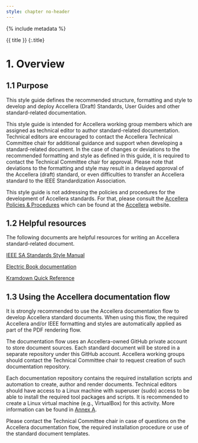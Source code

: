 ```yaml
---
style: chapter no-header
---
```


{% include metadata %}

{{ title }}
{:.title}

# 1. Overview

## 1.1 Purpose

This style guide defines the recommended structure, formatting and style to develop and deploy Accellera (Draft) Standards, User Guides and other standard-related documentation.

This style guide is intended for Accellera working group members which are assigned as technical editor to author standard-related documentation. Technical editors are encouraged to contact the Accellera Technical Committee chair for additional guidance and support when developing a standard-related document. In the case of changes or deviations to the recommended formatting and style as defined in this guide, it is required to contact the Technical Committee chair for approval. Please note that deviations to the formatting and style may result in a delayed approval of the Accellera (draft) standard, or even difficulties to transfer an Accellera standard to the IEEE Standardization Association.

This style guide is not addressing the policies and procedures for the development of Accellera standards. For that, please consult the [Accellera Policies & Procedures](https://www.accellera.org/images/about/policies/Policies_and_Procedures_2021.pdf) which can be found at the [Accellera](https://www.accellera.org/about/policies-and-procedures) website.

## 1.2 Helpful resources

The following documents are helpful resources for writing an Accellera standard-related document.

[IEEE SA Standards Style Manual](https://mentor.ieee.org/myproject/Public/mytools/draft/styleman.pdf)

[Electric Book documentation](https://electricbookworks.github.io/electric-book/docs/)

[Kramdown Quick Reference](https://kramdown.gettalong.org/quickref.html)

## 1.3 Using the Accellera documentation flow

It is strongly recommended to use the Accellera documentation flow to develop Accellera standard documents. When using this flow, the required Accellera and/or IEEE formatting and styles are automatically applied as part of the PDF rendering flow.

The documentation flow uses an Accellera-owned GitHub private account to store document sources. Each standard document will be stored in a separate repository under this GitHub account. Accellera working groups should contact the Technical Committee chair to request creation of such documentation repository.

Each documentation repository contains the required installation scripts and automation to create, author and render documents. Technical editors should have access to a Linux machine with superuser (sudo) access to be able to install the required tool packages and scripts. It is recommended to create a Linux virtual machine (e.g., VirtualBox) for this activity. More information can be found in [Annex A](a.html).

Please contact the Technical Committee chair in case of questions on the Accellera documentation flow, the required installation procedure or use of the standard document templates.
